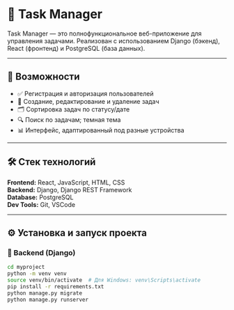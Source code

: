 # 📝 Task Manager

Task Manager — это полнофункциональное веб-приложение для управления задачами. Реализован с использованием Django (бэкенд), React (фронтенд) и PostgreSQL (база данных).

---

## 🚀 Возможности

- ✅ Регистрация и авторизация пользователей
- 📌 Создание, редактирование и удаление задач
- 🗂️ Сортировка задач по статусу/дате
- 🔍 Поиск по задачам; темная тема
- 📊 Интерфейс, адаптированный под разные устройства

---

## 🛠️ Стек технологий

**Frontend:** React, JavaScript, HTML, CSS  
**Backend:** Django, Django REST Framework  
**Database:** PostgreSQL  
**Dev Tools:** Git, VSCode

---

## ⚙️ Установка и запуск проекта

### 🔧 Backend (Django)

```bash
cd myproject
python -m venv venv
source venv/bin/activate  # Для Windows: venv\Scripts\activate
pip install -r requirements.txt
python manage.py migrate
python manage.py runserver
